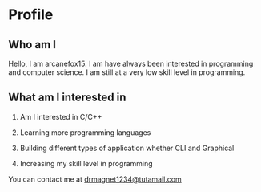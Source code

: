 # Profile 

## Who am I

Hello, I am arcanefox15. I am have always been interested in programming and computer science. I am
still at a very low skill level in programming.

## What am I interested in

1. Am I interested in C/C++

2. Learning more programming languages

3. Building different types of application whether CLI and Graphical

4. Increasing my skill level in programming

You can contact me at drmagnet1234@tutamail.com
